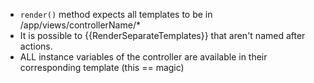 * `render()` method expects all templates to be in /app/views/controllerName/*
* It is possible to {{RenderSeparateTemplates}} that aren't named after actions.
* ALL instance variables of the controller are available in their corresponding template (this == magic)